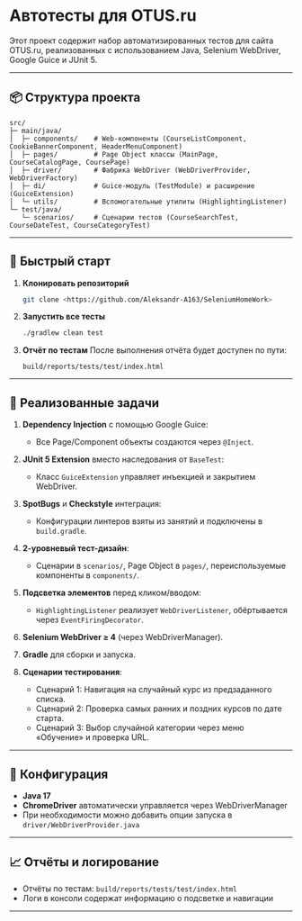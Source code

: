 # Автотесты для OTUS.ru

Этот проект содержит набор автоматизированных тестов для сайта OTUS.ru, реализованных с использованием Java, Selenium WebDriver, Google Guice и JUnit 5.

---

## 📦 Структура проекта

```
src/
├─ main/java/
│  ├─ components/    # Web‑компоненты (CourseListComponent, CookieBannerComponent, HeaderMenuComponent)
│  ├─ pages/         # Page Object классы (MainPage, CourseCatalogPage, CoursePage)
│  ├─ driver/        # Фабрика WebDriver (WebDriverProvider, WebDriverFactory)
│  ├─ di/            # Guice‑модуль (TestModule) и расширение (GuiceExtension)
│  └─ utils/         # Вспомогательные утилиты (HighlightingListener)
└─ test/java/
   └─ scenarios/     # Сценарии тестов (CourseSearchTest, CourseDateTest, CourseCategoryTest)
```

---

## 🚀 Быстрый старт

1. **Клонировать репозиторий**

   ```bash
   git clone <https://github.com/Aleksandr-A163/SeleniumHomeWork>
   ```

2. **Запустить все тесты**

   ```bash
   ./gradlew clean test
   ```

3. **Отчёт по тестам**
   После выполнения отчёта будет доступен по пути:

   ```
   build/reports/tests/test/index.html
   ```

---

## 📝 Реализованные задачи

1. **Dependency Injection** с помощью Google Guice:

   * Все Page/Component объекты создаются через `@Inject`.
2. **JUnit 5 Extension** вместо наследования от `BaseTest`:

   * Класс `GuiceExtension` управляет инъекцией и закрытием WebDriver.
3. **SpotBugs** и **Checkstyle** интеграция:

   * Конфигурации линтеров взяты из занятий и подключены в `build.gradle`.
4. **2‑уровневый тест-дизайн**:

   * Сценарии в `scenarios/`, Page Object в `pages/`, переиспользуемые компоненты в `components/`.
5. **Подсветка элементов** перед кликом/вводом:

   * `HighlightingListener` реализует `WebDriverListener`, обёртывается через `EventFiringDecorator`.
6. **Selenium WebDriver ≥ 4** (через WebDriverManager).
7. **Gradle** для сборки и запуска.
8. **Сценарии тестирования**:

   * Сценарий 1: Навигация на случайный курс из предзаданного списка.
   * Сценарий 2: Проверка самых ранних и поздних курсов по дате старта.
   * Сценарий 3: Выбор случайной категории через меню «Обучение» и проверка URL.

---

## 🔧 Конфигурация

* **Java 17**
* **ChromeDriver** автоматически управляется через WebDriverManager
* При необходимости можно добавить опции запуска в `driver/WebDriverProvider.java`

---

## 📈 Отчёты и логирование

* Отчёты по тестам: `build/reports/tests/test/index.html`
* Логи в консоли содержат информацию о подсветке и навигации

---


